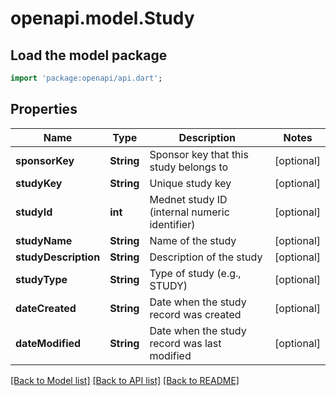 # openapi.model.Study

## Load the model package
```dart
import 'package:openapi/api.dart';
```

## Properties
Name | Type | Description | Notes
------------ | ------------- | ------------- | -------------
**sponsorKey** | **String** | Sponsor key that this study belongs to | [optional] 
**studyKey** | **String** | Unique study key | [optional] 
**studyId** | **int** | Mednet study ID (internal numeric identifier) | [optional] 
**studyName** | **String** | Name of the study | [optional] 
**studyDescription** | **String** | Description of the study | [optional] 
**studyType** | **String** | Type of study (e.g., STUDY) | [optional] 
**dateCreated** | **String** | Date when the study record was created | [optional] 
**dateModified** | **String** | Date when the study record was last modified | [optional] 

[[Back to Model list]](../README.md#documentation-for-models) [[Back to API list]](../README.md#documentation-for-api-endpoints) [[Back to README]](../README.md)


